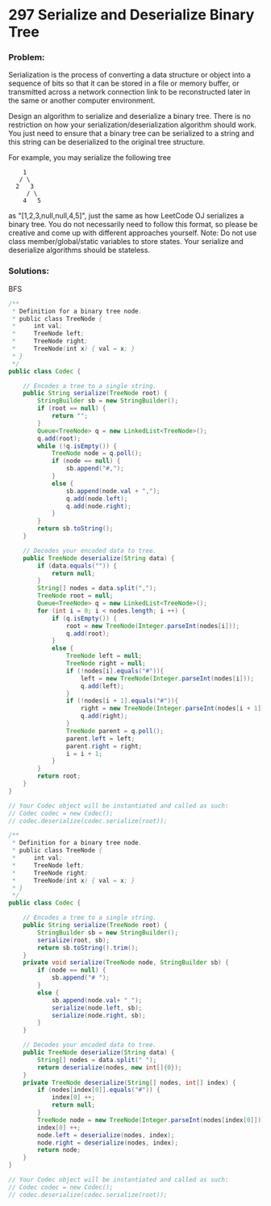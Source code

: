 # 297 Serialize and Deserialize Binary Tree

### Problem:

Serialization is the process of converting a data structure or object into a sequence of bits so that it can be stored in a file or memory buffer, or transmitted across a network connection link to be reconstructed later in the same or another computer environment.

Design an algorithm to serialize and deserialize a binary tree. There is no restriction on how your serialization/deserialization algorithm should work. You just need to ensure that a binary tree can be serialized to a string and this string can be deserialized to the original tree structure.

For example, you may serialize the following tree
```
    1
   / \
  2   3
     / \
    4   5
```
as "[1,2,3,null,null,4,5]", just the same as how LeetCode OJ serializes a binary tree. You do not necessarily need to follow this format, so please be creative and come up with different approaches yourself.
Note: Do not use class member/global/static variables to store states. Your serialize and deserialize algorithms should be stateless.

### Solutions:

BFS

```java
/**
 * Definition for a binary tree node.
 * public class TreeNode {
 *     int val;
 *     TreeNode left;
 *     TreeNode right;
 *     TreeNode(int x) { val = x; }
 * }
 */
public class Codec {

    // Encodes a tree to a single string.
    public String serialize(TreeNode root) {
        StringBuilder sb = new StringBuilder();
        if (root == null) {
            return "";
        }
        Queue<TreeNode> q = new LinkedList<TreeNode>();
        q.add(root);
        while (!q.isEmpty()) {
            TreeNode node = q.poll();
            if (node == null) {
                sb.append("#,");
            }
            else {
                sb.append(node.val + ",");
                q.add(node.left);
                q.add(node.right);
            }
        }
        return sb.toString();
    }

    // Decodes your encoded data to tree.
    public TreeNode deserialize(String data) {
        if (data.equals("")) {
            return null;
        }
        String[] nodes = data.split(",");
        TreeNode root = null;
        Queue<TreeNode> q = new LinkedList<TreeNode>();
        for (int i = 0; i < nodes.length; i ++) {
            if (q.isEmpty()) {
                root = new TreeNode(Integer.parseInt(nodes[i]));
                q.add(root);
            }
            else {
                TreeNode left = null;
                TreeNode right = null;
                if (!nodes[i].equals("#")){
                    left = new TreeNode(Integer.parseInt(nodes[i]));
                    q.add(left);
                }
                if (!nodes[i + 1].equals("#")){
                    right = new TreeNode(Integer.parseInt(nodes[i + 1]));
                    q.add(right);
                }
                TreeNode parent = q.poll();
                parent.left = left;
                parent.right = right;
                i = i + 1;
            }
        }
        return root;
    }
}

// Your Codec object will be instantiated and called as such:
// Codec codec = new Codec();
// codec.deserialize(codec.serialize(root));
```

```java
/**
 * Definition for a binary tree node.
 * public class TreeNode {
 *     int val;
 *     TreeNode left;
 *     TreeNode right;
 *     TreeNode(int x) { val = x; }
 * }
 */
public class Codec {

    // Encodes a tree to a single string.
    public String serialize(TreeNode root) {
        StringBuilder sb = new StringBuilder();
        serialize(root, sb);
        return sb.toString().trim();
    }
    private void serialize(TreeNode node, StringBuilder sb) {
        if (node == null) {
            sb.append("# ");
        }
        else {
            sb.append(node.val+ " ");
            serialize(node.left, sb);
            serialize(node.right, sb);
        }
    }

    // Decodes your encoded data to tree.
    public TreeNode deserialize(String data) {
        String[] nodes = data.split(" ");
        return deserialize(nodes, new int[]{0});
    }
    private TreeNode deserialize(String[] nodes, int[] index) {
        if (nodes[index[0]].equals("#")) {
            index[0] ++;
            return null;
        }
        TreeNode node = new TreeNode(Integer.parseInt(nodes[index[0]]));
        index[0] ++;
        node.left = deserialize(nodes, index);
        node.right = deserialize(nodes, index);
        return node;
    }
}

// Your Codec object will be instantiated and called as such:
// Codec codec = new Codec();
// codec.deserialize(codec.serialize(root));
```